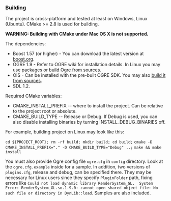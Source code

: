 ### Building

The project is cross-platform and tested at least on Windows, Linux (Ubuntu).
CMake >= 2.8 is used for building.

**WARNING: Building with CMake under Mac OS X is not supported.**

The dependencies:

 - Boost 1.57 (or higher) -
   You can download the latest version at [boost.org](http://www.boost.org/).
 - OGRE 1.9 -
   Refer to OGRE wiki for installation details. In Linux you may use packages or [build Ogre from sources](http://www.ogre3d.org/tikiwiki/Building+Ogre).
 - OIS -
   Can be installed with the pre-built OGRE SDK. You may also [build it from sources](http://github.com/wgois/OIS).
 - SDL 1.2.

Required CMake variables:

 - CMAKE_INSTALL_PREFIX -- where to install the project. Can be relative to the project root or absolute.
 - CMAKE_BUILD_TYPE -- Release or Debug. If Debug is used, you can also disable installing binaries by turning
     INSTALL_DEBUG_BINARIES off.

For example, building project on Linux may look like this:

`cd ${PROJECT_ROOT}; rm -rf build; mkdir build; cd build;`
`cmake -D CMAKE_INSTALL_PREFIX="." -D CMAKE_BUILD_TYPE="Debug" ..;`
`make && make install`

You must also provide Ogre config file `ogre.cfg` in `config` directory. Look at the `ogre.cfg.example` inside
for a sample. In addition, two versions of `plugins.cfg`, release and debug, can be specified there. They may
be necessary for Linux users since they specify `PluginFolder` path, fixing errors like
`Could not load dynamic library RenderSystem_GL.  System Error: RenderSystem_GL.so.1.9.0: cannot open shared object
 file: No such file or directory in DynLib::load`. Samples are also included.
